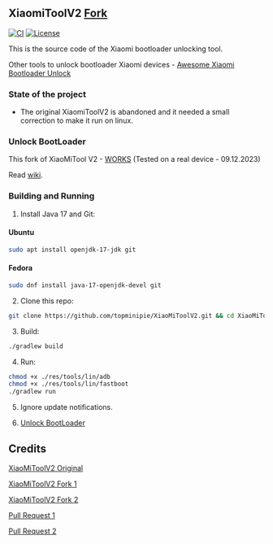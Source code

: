 ## XiaomiToolV2 [Fork](https://github.com/francescotescari/XiaoMiToolV2/compare/refactor/distribution...topminipie:XiaoMiToolV2:main)

[<img alt="CI" src="https://github.com/topminipie/XiaoMiToolV2/actions/workflows/ci.yml/badge.svg">](https://github.com/topminipie/XiaoMiToolV2/actions/workflows/ci.yml)
[![License](https://img.shields.io/badge/License-Apache_2.0-blue.svg)](./LICENSE)

This is the source code of the Xiaomi bootloader unlocking tool.

Other tools to unlock bootloader Xiaomi devices - [Awesome Xiaomi Bootloader Unlock](https://github.com/topminipie/awesome-xiaomi-bootloader-unlock)

### State of the project
  - The original XiaomiToolV2 is abandoned and it needed a small correction to make it run on linux.

### Unlock BootLoader

This fork of XiaoMiTool V2 - [WORKS](https://github.com/topminipie/XiaoMiToolV2/tree/tested) (Tested on a real device - 09.12.2023)

Read [wiki](https://github.com/topminipie/XiaoMiToolV2/wiki).

### Building and Running 

1. Install Java 17 and Git:

#### Ubuntu
```sh
sudo apt install openjdk-17-jdk git
```

#### Fedora
```sh
sudo dnf install java-17-openjdk-devel git
```

2. Clone this repo:
```sh
git clone https://github.com/topminipie/XiaoMiToolV2.git && cd XiaoMiToolV2
```

3. Build:
```sh
./gradlew build
```

4. Run:
```sh
chmod +x ./res/tools/lin/adb
chmod +x ./res/tools/lin/fastboot
./gradlew run
```

5. Ignore update notifications.

6. [Unlock BootLoader](https://github.com/topminipie/XiaoMiToolV2/wiki/Unlock-BootLoader)

## Credits

[XiaoMiToolV2 Original](https://github.com/francescotescari/XiaoMiToolV2)

[XiaoMiToolV2 Fork 1](https://github.com/Nik-Kot/XiaoMiToolV2/tree/linux)

[XiaoMiToolV2 Fork 2](https://github.com/tkapias/XiaoMiToolV2)

[Pull Request 1](https://github.com/francescotescari/XiaoMiToolV2/pull/103)

[Pull Request 2](https://github.com/francescotescari/XiaoMiToolV2/pull/98)
